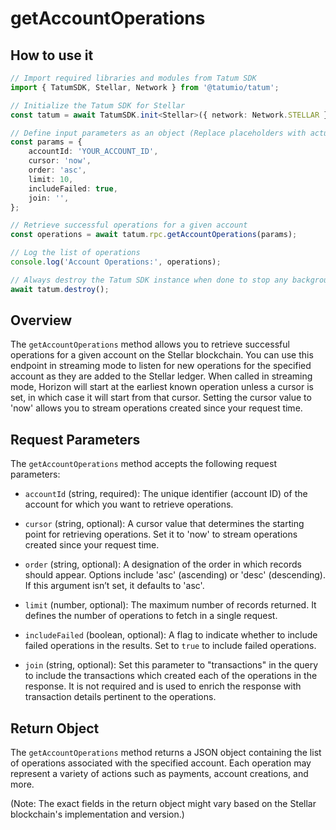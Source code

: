 # getAccountOperations

## How to use it

```typescript
// Import required libraries and modules from Tatum SDK
import { TatumSDK, Stellar, Network } from '@tatumio/tatum';

// Initialize the Tatum SDK for Stellar
const tatum = await TatumSDK.init<Stellar>({ network: Network.STELLAR });

// Define input parameters as an object (Replace placeholders with actual values and remove redundant)
const params = {
    accountId: 'YOUR_ACCOUNT_ID', 
    cursor: 'now', 
    order: 'asc', 
    limit: 10, 
    includeFailed: true, 
    join: '', 
};

// Retrieve successful operations for a given account
const operations = await tatum.rpc.getAccountOperations(params);

// Log the list of operations
console.log('Account Operations:', operations);

// Always destroy the Tatum SDK instance when done to stop any background processes
await tatum.destroy();
```

## Overview

The `getAccountOperations` method allows you to retrieve successful operations for a given account on the Stellar blockchain. You can use this endpoint in streaming mode to listen for new operations for the specified account as they are added to the Stellar ledger. When called in streaming mode, Horizon will start at the earliest known operation unless a cursor is set, in which case it will start from that cursor. Setting the cursor value to 'now' allows you to stream operations created since your request time.

## Request Parameters

The `getAccountOperations` method accepts the following request parameters:

- `accountId` (string, required): 
  The unique identifier (account ID) of the account for which you want to retrieve operations.

- `cursor` (string, optional): 
  A cursor value that determines the starting point for retrieving operations. Set it to 'now' to stream operations created since your request time.

- `order` (string, optional): 
  A designation of the order in which records should appear. Options include 'asc' (ascending) or 'desc' (descending). If this argument isn’t set, it defaults to 'asc'.

- `limit` (number, optional): 
  The maximum number of records returned. It defines the number of operations to fetch in a single request.

- `includeFailed` (boolean, optional): 
  A flag to indicate whether to include failed operations in the results. Set to `true` to include failed operations.

- `join` (string, optional): 
  Set this parameter to "transactions" in the query to include the transactions which created each of the operations in the response. It is not required and is used to enrich the response with transaction details pertinent to the operations.


## Return Object

The `getAccountOperations` method returns a JSON object containing the list of operations associated with the specified account. Each operation may represent a variety of actions such as payments, account creations, and more.

(Note: The exact fields in the return object might vary based on the Stellar blockchain's implementation and version.)
